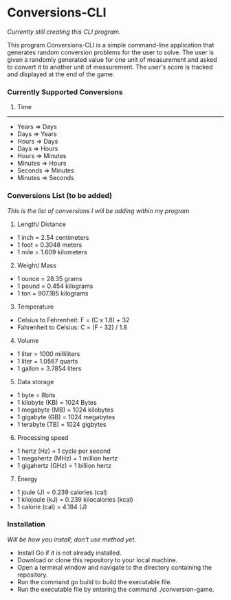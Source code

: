 # Conversions-CLI

*Currently still creating this CLI program.*

This program Conversions-CLI is a simple command-line application that generates random conversion problems for the user to solve. The user is given a randomly generated value for one unit of measurement and asked to convert it to another unit of measurement. The user's score is tracked and displayed at the end of the game.


### Currently Supported Conversions 
1. Time 
-------
- Years => Days 
- Days => Years
- Hours => Days 
- Days => Hours 
- Hours => Minutes
- Minutes => Hours 
- Seconds => Minutes 
- Minutes => Seconds

### Conversions List (to be added)
*This is the list of conversions I will be adding within my program*

1. Length/ Distance
- 1 inch = 2.54 centimeters
- 1 foot = 0.3048 meters
- 1 mile = 1.609 kilometers

2. Weight/ Mass
- 1 ounce = 28.35 grams
- 1 pound = 0.454 kilograms
- 1 ton = 907.185 kilograms

3. Temperature
- Celsius to Fehrenheit: F = (C x 1.8) + 32
- Fahrenheit to Celsius: C = (F - 32) / 1.8

4. Volume
- 1 liter = 1000 milliliters
- 1 liter = 1.0567 quarts
- 1 gallon = 3.7854 liters

5. Data storage
- 1 byte = 8bits
- 1 kilobyte (KB) = 1024 Bytes
- 1 megabyte (MB) = 1024 kilobytes
- 1 gigabyte (GB) = 1024 megabytes
- 1 terabyte (TB) = 1024 gigbytes

6. Processing speed
- 1 hertz (Hz) = 1 cycle per second
- 1 megahertz (MHz) = 1 million hertz
- 1 gigahertz (GHz) = 1 billion hertz

7. Energy
- 1 joule (J) = 0.239 calories (cal)
- 1 kilojoule (kJ) = 0.239 kilocalories (kcal)
- 1 calorie (cal) = 4.184 (J)

### Installation
*Will be how you install; don't use method yet.*
- Install Go if it is not already installed.
- Download or clone this repository to your local machine.
- Open a terminal window and navigate to the directory containing the repository.
- Run the command go build to build the executable file.
- Run the executable file by entering the command ./conversion-game.
 
